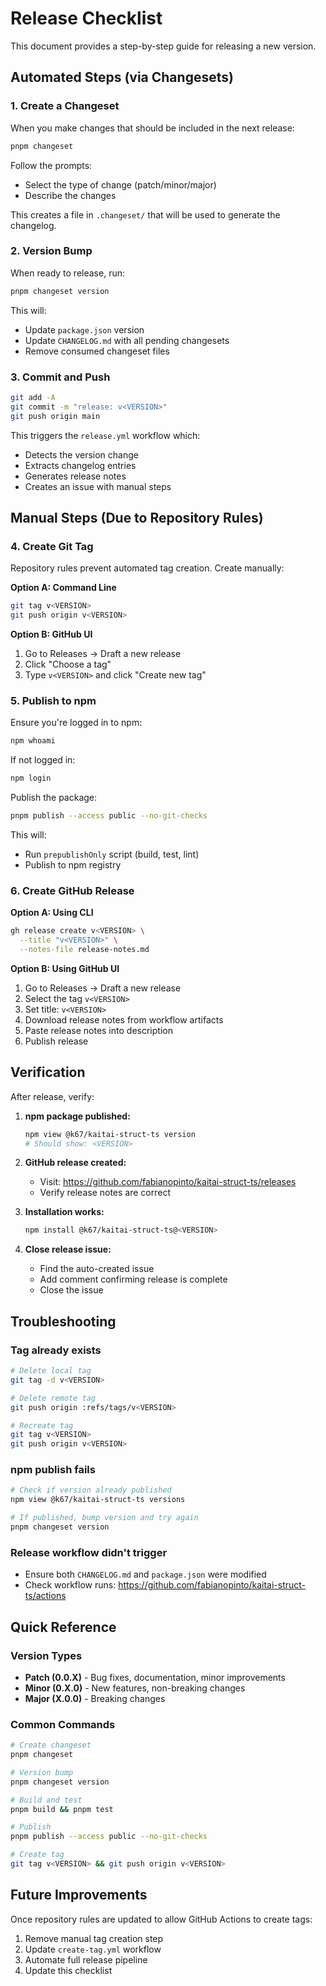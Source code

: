 # Release Checklist

This document provides a step-by-step guide for releasing a new version.

## Automated Steps (via Changesets)

### 1. Create a Changeset

When you make changes that should be included in the next release:

```bash
pnpm changeset
```

Follow the prompts:
- Select the type of change (patch/minor/major)
- Describe the changes

This creates a file in `.changeset/` that will be used to generate the changelog.

### 2. Version Bump

When ready to release, run:

```bash
pnpm changeset version
```

This will:
- Update `package.json` version
- Update `CHANGELOG.md` with all pending changesets
- Remove consumed changeset files

### 3. Commit and Push

```bash
git add -A
git commit -m "release: v<VERSION>"
git push origin main
```

This triggers the `release.yml` workflow which:
- Detects the version change
- Extracts changelog entries
- Generates release notes
- Creates an issue with manual steps

## Manual Steps (Due to Repository Rules)

### 4. Create Git Tag

Repository rules prevent automated tag creation. Create manually:

**Option A: Command Line**
```bash
git tag v<VERSION>
git push origin v<VERSION>
```

**Option B: GitHub UI**
1. Go to Releases → Draft a new release
2. Click "Choose a tag"
3. Type `v<VERSION>` and click "Create new tag"

### 5. Publish to npm

Ensure you're logged in to npm:
```bash
npm whoami
```

If not logged in:
```bash
npm login
```

Publish the package:
```bash
pnpm publish --access public --no-git-checks
```

This will:
- Run `prepublishOnly` script (build, test, lint)
- Publish to npm registry

### 6. Create GitHub Release

**Option A: Using CLI**
```bash
gh release create v<VERSION> \
  --title "v<VERSION>" \
  --notes-file release-notes.md
```

**Option B: Using GitHub UI**
1. Go to Releases → Draft a new release
2. Select the tag `v<VERSION>`
3. Set title: `v<VERSION>`
4. Download release notes from workflow artifacts
5. Paste release notes into description
6. Publish release

## Verification

After release, verify:

1. **npm package published:**
   ```bash
   npm view @k67/kaitai-struct-ts version
   # Should show: <VERSION>
   ```

2. **GitHub release created:**
   - Visit: https://github.com/fabianopinto/kaitai-struct-ts/releases
   - Verify release notes are correct

3. **Installation works:**
   ```bash
   npm install @k67/kaitai-struct-ts@<VERSION>
   ```

4. **Close release issue:**
   - Find the auto-created issue
   - Add comment confirming release is complete
   - Close the issue

## Troubleshooting

### Tag already exists
```bash
# Delete local tag
git tag -d v<VERSION>

# Delete remote tag
git push origin :refs/tags/v<VERSION>

# Recreate tag
git tag v<VERSION>
git push origin v<VERSION>
```

### npm publish fails
```bash
# Check if version already published
npm view @k67/kaitai-struct-ts versions

# If published, bump version and try again
pnpm changeset version
```

### Release workflow didn't trigger
- Ensure both `CHANGELOG.md` and `package.json` were modified
- Check workflow runs: https://github.com/fabianopinto/kaitai-struct-ts/actions

## Quick Reference

### Version Types

- **Patch (0.0.X)** - Bug fixes, documentation, minor improvements
- **Minor (0.X.0)** - New features, non-breaking changes
- **Major (X.0.0)** - Breaking changes

### Common Commands

```bash
# Create changeset
pnpm changeset

# Version bump
pnpm changeset version

# Build and test
pnpm build && pnpm test

# Publish
pnpm publish --access public --no-git-checks

# Create tag
git tag v<VERSION> && git push origin v<VERSION>
```

## Future Improvements

Once repository rules are updated to allow GitHub Actions to create tags:

1. Remove manual tag creation step
2. Update `create-tag.yml` workflow
3. Automate full release pipeline
4. Update this checklist
